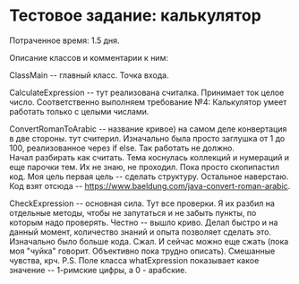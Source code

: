 # Тестовое задание: калькулятор
Потраченное время: 1.5 дня. 

Описание классов и комментарии к ним: 

ClassMain -- главный класс. Точка входа. 

CalculateExpression -- тут реализована считалка. 
Принимает ток целое число. Соответственно выполняем требование №4: Калькулятор умеет работать только 
с целыми числами.

ConvertRomanToArabic -- название кривое) на самом деле конвертация в две стороны. тут считерил. 
Изначально была просто заглушка от 1 до 100, реализованное через if else. Так работать не должно.  
Начал разбирать как считать. Тема коснулась коллекций и нумераций и еще парочки тем. Их не знаю, 
не проходил. Пока просто скопипастил код. Моя цель первая цель -- сделать структуру. Остальное наверстаю.
Код взят отсюда -- https://www.baeldung.com/java-convert-roman-arabic.

CheckExpression -- основная сила. Тут все проверки. Я их разбил на отдельные методы, чтобы не запутаться 
и не забыть пункты, по которым надо проверять. Честно -- вышло криво. Делал быстро и на данный момент, 
количество знаний и опыта позволяет сделать это. Изначально было больше кода. Сжал. И сейчас можно еще 
сжать (пока моя "чуйка" говорит. Объективно пока трудно описать). Смешанные чувства, крч. 
P.S. Поле класса whatExpression показывает какое значение -- 1-римские цифры, а 0 - арабские. 
